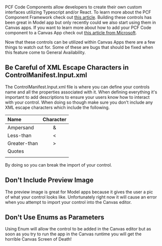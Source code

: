 PCF Code Components allow developers to create their own custom interfaces utilizing Typescript and/or React.  To learn more about the PCF Component Framework check out [this article](https://docs.microsoft.com/en-us/powerapps/developer/component-framework/custom-controls-overview).  Building these controls has been great in Model app but only recently could we also start using them in Canvas apps. If you want to learn more about how to add your PCF Code component to a Canvas App check out [this article from Microsoft](https://docs.microsoft.com/en-us/powerapps/developer/component-framework/component-framework-for-canvas-apps).

Now that these controls can be utilized within Canvas Apps there are a few things to watch out for. Some of these are bugs that should be fixed when this feature come to General Availability. 

## Be Careful of XML Escape Characters in ControlManifest.Input.xml
The ControlManifest.Input.xml file is where you can define your controls name and all the properties associated with it.  When defining everything it's important to add descriptions to ensure your users know how to interact with your control.  When doing so though make sure you don't include any XML escape characters which include the following.

| Name      | Character|
| :---        |    :----:   |
| Ampersand      | &|
| Less-than   | <        |
|Greater-than|>|
|Quotes||
|||


By doing so you can break the import of your control.

## Don't Include Preview Image
The preview image is great for Model apps because it gives the user a pic of what your control looks like.  Unfortunately right now it will cause an error when you attempt to import your control into the Canvas editor.

## Don't Use Enums as Parameters

Using Enum will allow the control to be added in the Canvas editor but as soon as you try to run the app in the Canvas runtime you will get the horrible Canvas Screen of Death!


<!--stackedit_data:
eyJoaXN0b3J5IjpbNzY0OTk5MTM3LC0zMDgyMDY2NzAsLTcwNz
c2NTgwNF19
-->